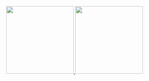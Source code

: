 <div align="center">
  <a href="https://github.com/Mateusun1">
  <img height="180em" src="https://github-readme-stats.vercel.app/api?username=Mateusun1&show_icons=true&theme=dark&include_all_commits=true&count_private=true"/>
  <img height="180em" src="https://github-readme-stats.vercel.app/api/top-langs/?username=Mateusun1&layout=compact&langs_count=7&theme=dark"/>
</div>
